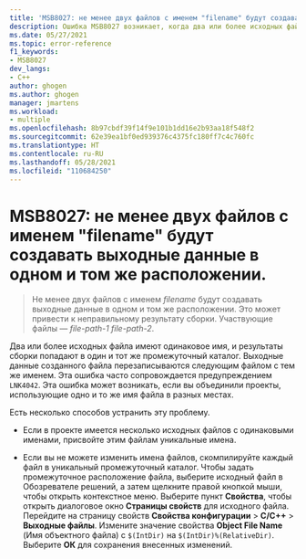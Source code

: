 ```yaml
---
title: 'MSB8027: не менее двух файлов с именем "filename" будут создавать выходные данные в одном и том же расположении.'
description: Ошибка MSB8027 возникает, когда два или более исходных файла в проекте имеют одно и то же имя.
ms.date: 05/27/2021
ms.topic: error-reference
f1_keywords:
- MSB8027
dev_langs:
- C++
author: ghogen
ms.author: ghogen
manager: jmartens
ms.workload:
- multiple
ms.openlocfilehash: 8b97cbdf39f14f9e101b1dd16e2b93aa18f548f2
ms.sourcegitcommit: 62e39ea1bf0ed939376c4375fc180ff7c4c760fc
ms.translationtype: HT
ms.contentlocale: ru-RU
ms.lasthandoff: 05/28/2021
ms.locfileid: "110684250"
---
```

# <a name="msb8027-two-or-more-files-with-the-name-of-filename-will-produce-outputs-to-the-same-location"></a>MSB8027: не менее двух файлов с именем "filename" будут создавать выходные данные в одном и том же расположении.

> Не менее двух файлов с именем *filename* будут создавать выходные данные в одном и том же расположении. Это может привести к неправильному результату сборки. Участвующие файлы — *file-path-1* *file-path-2*.

Два или более исходных файла имеют одинаковое имя, и результаты сборки попадают в один и тот же промежуточный каталог. Выходные данные созданного файла перезаписываются следующим файлом с тем же именем. Эта ошибка часто сопровождается предупреждением `LNK4042`. Эта ошибка может возникать, если вы объединили проекты, использующие одно и то же имя файла в разных местах.

Есть несколько способов устранить эту проблему.

- Если в проекте имеется несколько исходных файлов с одинаковыми именами, присвойте этим файлам уникальные имена.

- Если вы не можете изменить имена файлов, скомпилируйте каждый файл в уникальный промежуточный каталог. Чтобы задать промежуточное расположение файла, выберите исходный файл в Обозревателе решений, а затем щелкните правой кнопкой мыши, чтобы открыть контекстное меню. Выберите пункт **Свойства**, чтобы открыть диалоговое окно **Страницы свойств** для исходного файла. Перейдите на страницу свойств **Свойства конфигурации** > **C/C++**  > **Выходные файлы**. Измените значение свойства **Object File Name** (Имя объектного файла) с `$(IntDir)` на `$(IntDir)%(RelativeDir)`. Выберите **ОК** для сохранения внесенных изменений. 
